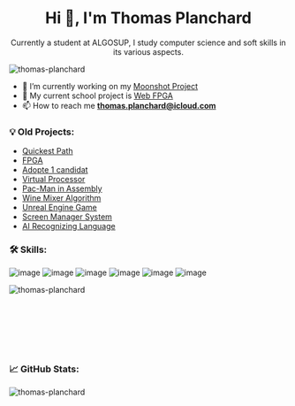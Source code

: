 <h1 align="center">Hi 👋, I'm Thomas Planchard</h1>
<p align="center">Currently a student at ALGOSUP, I study computer science and soft skills in its various aspects.</p>

<p align="left"> <img src="https://komarev.com/ghpvc/?username=thomas-planchard&label=Profile%20views&color=0e75b6&style=flat" alt="thomas-planchard" /> </p>


- 🔭 I’m currently working on my [Moonshot Project](https://github.com/thomas-planchard/moonshotProject)
- 🔭 My current school project is [Web FPGA](https://github.com/algosup/2024-2025-project-4-web-fpga-team-6)
- 📫 How to reach me **thomas.planchard@icloud.com**

<h3 align="left">💡 Old Projects:</h3>

- [Quickest Path](https://github.com/algosup/2024-2025-project-3-quickest-path-team-8)
- [FPGA](https://github.com/algosup/2024-2025-project-1-fpga-team-7)
- [Adopte 1 candidat](https://github.com/algosup/2023-2024-project-5-flutter-team-8)
- [Virtual Processor](https://github.com/algosup/2023-2024-project-3-virtual-processor-team-1)
- [Pac-Man in Assembly](https://github.com/algosup/2023-2024-project-2-x86-retrogaming-team-4)
- [Wine Mixer Algorithm](https://github.com/algosup/2022-2023-project-5-algorithmics-Team-7)
- [Unreal Engine Game](https://github.com/algosup/2022-2023-project-4-game-design-Team-3)
- [Screen Manager System](https://github.com/algosup/2022-2023-project-2-factory-display-Project-3-group)
- [AI Recognizing Language](https://github.com/algosup/2022-Project-Artificial-Intelligence-Group-B)


<h3 align="left">🛠 Skills:</h3>

![image](https://img.shields.io/badge/C-00599C?style=for-the-badge&logo=c&logoColor=white)
![image](https://img.shields.io/badge/.NET-5C2D91?style=for-the-badge&logo=.net&logoColor=white)
![image](https://img.shields.io/badge/TypeScript-007ACC?style=for-the-badge&logo=typescript&logoColor=white)
![image](https://img.shields.io/badge/React_Native-20232A?style=for-the-badge&logo=react&logoColor=61DAFB)
![image](	https://img.shields.io/badge/Figma-F24E1E?style=for-the-badge&logo=figma&logoColor=white)
![image](https://img.shields.io/badge/firebase-ffca28?style=for-the-badge&logo=firebase&logoColor=black)
<p><img align="left" src="https://github-readme-stats.vercel.app/api/top-langs?username=thomas-planchard&show_icons=true&locale=en&layout=compact" alt="thomas-planchard"/></p>

<br>
<br>
<br
<br>
<br>
<br>
<br>
<br>
<h3 align="left">📈 GitHub Stats: </h3>
<p>&nbsp;<img align="left" src="https://github-readme-stats.vercel.app/api?username=thomas-planchard&show_icons=true&locale=en" alt="thomas-planchard" /></p>

